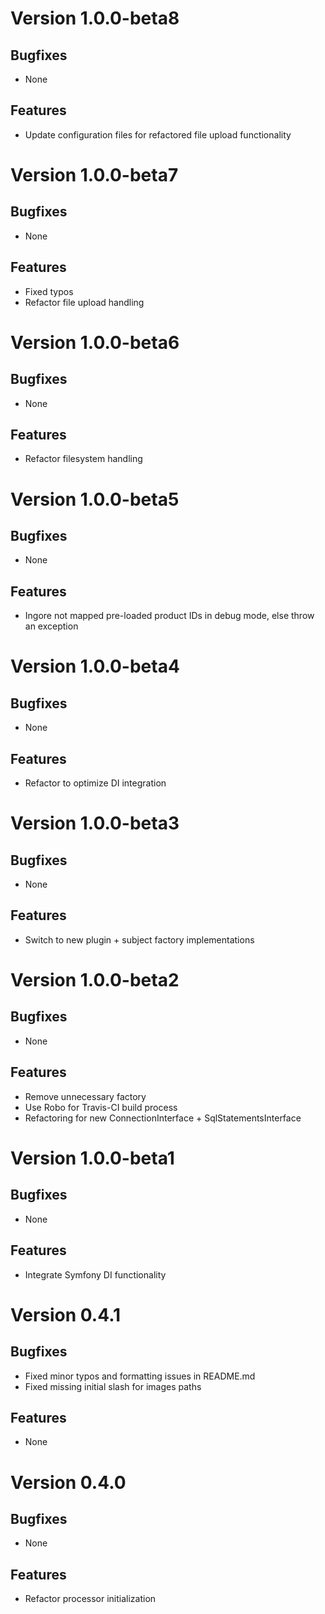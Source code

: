 # Version 1.0.0-beta8

## Bugfixes

* None

## Features

* Update configuration files for refactored file upload functionality

# Version 1.0.0-beta7

## Bugfixes

* None

## Features

* Fixed typos
* Refactor file upload handling

# Version 1.0.0-beta6

## Bugfixes

* None

## Features

* Refactor filesystem handling

# Version 1.0.0-beta5

## Bugfixes

* None

## Features

* Ingore not mapped pre-loaded product IDs in debug mode, else throw an exception

# Version 1.0.0-beta4

## Bugfixes

* None

## Features

* Refactor to optimize DI integration

# Version 1.0.0-beta3

## Bugfixes

* None

## Features

* Switch to new plugin + subject factory implementations

# Version 1.0.0-beta2

## Bugfixes

* None

## Features

* Remove unnecessary factory
* Use Robo for Travis-CI build process 
* Refactoring for new ConnectionInterface + SqlStatementsInterface

# Version 1.0.0-beta1

## Bugfixes

* None

## Features

* Integrate Symfony DI functionality

# Version 0.4.1

## Bugfixes

* Fixed minor typos and formatting issues in README.md
* Fixed missing initial slash for images paths

## Features

* None

# Version 0.4.0

## Bugfixes

* None

## Features

* Refactor processor initialization
